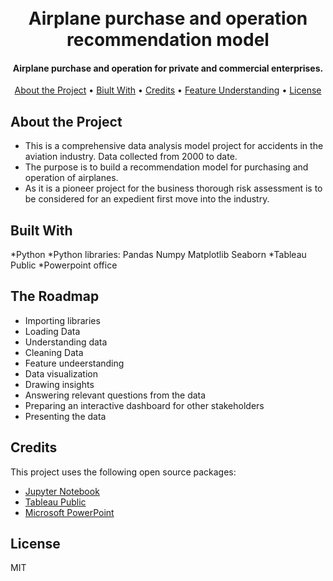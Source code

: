 <h1 align="center">
  <br>
  Airplane purchase and operation recommendation model
  <br>
</h1>

<h4 align="center">Airplane purchase and operation for private and commercial enterprises.</h4>

<p align="center">
  <a href="#about-the-project">About the Project</a> •
  <a href="#biult-with">Biult With</a> •
  <a href="#credits">Credits</a> •
  <a href="#feature-understanding">Feature Understanding</a> •
  <a href="#license">License</a>
</p>

## About the Project

* This is a comprehensive data analysis model project for accidents in the aviation industry. Data collected from 2000 to date. 
* The purpose is to build a recommendation model for purchasing and operation of airplanes. 
* As it is a pioneer project for the business thorough risk assessment is to be considered for an expedient first move into the industry.


## Built With
*Python
*Python libraries:
  Pandas
  Numpy
  Matplotlib
  Seaborn
*Tableau Public
*Powerpoint office

## The Roadmap
* Importing libraries
* Loading Data
* Understanding data
* Cleaning Data
* Feature undeerstanding
* Data visualization
* Drawing insights
* Answering relevant questions from the data
* Preparing an interactive dashboard for other stakeholders
* Presenting the data

## Credits
This project uses the following open source packages:

- [Jupyter Notebook](http://nb.anaconda.cloud/jupyterhub/)
- [Tableau Public]([https://public.tableau.com/app/profile/levis.gichuhi/viz/AviationIndustryDashboard/Dashboard1])
- [Microsoft PowerPoint]([https://microsoft.com/en-us/microsoft-365/powerpoint/])

## License

MIT



